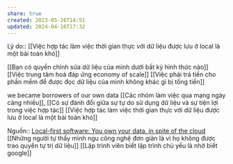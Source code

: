 ```yaml
---
share: true
created: 2023-05-26T14:51
updated: 2024-04-16T17:32
---
```

Lý do:: [[Việc hợp tác làm việc thời gian thực với dữ liệu được lưu ở local là một bài toán khó]]

[[Bạn có quyền chỉnh sửa dữ liệu của mình dưới bất kỳ hình thức nào]] 
[[Việc trung tâm hoá đáp ứng economy of scale]] 
[[Việc phải trả tiền cho phần mềm để được đọc dữ liệu của mình không khác gì bị tống tiền]]

we became borrowers of our own data
[[Các nhóm làm việc qua mạng ngày càng nhiều]], [[Có sự đánh đổi giữa sự tự do sử dụng dữ liệu và sự tiện lợi trong việc hợp tác]] [[Việc hợp tác làm việc thời gian thực với dữ liệu được lưu ở local là một bài toán khó]]

Nguồn:: [Local-first software: You own your data, in spite of the cloud](https://www.inkandswitch.com/local-first/)
[[Những người tự thấy mình ngu công nghệ đơn giản là vì họ không được trao quyền tự trị dữ liệu]]
[[Lập trình viên biết lập trình chủ yếu là nhờ biết google]]
